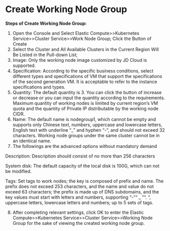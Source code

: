
# Create Working Node Group

**Steps of Create Working Node Group:**

 1. Open the Console and Select Elastic Compute>>Kubernetes Service>>Cluster Service>>Work Node Group; Click the Button of Create
 2. Select the Cluster and All Available Clusters in the Current Region Will Be Listed in the Pull-down List;
 3. Image: Only the working node image customized by JD Cloud is supported.
 4. Specification: According to the specific business conditions, select different types and specifications of VM that support the specifications of the second generation VM. It is acceptable to refer to the instance specifications and types.
 5. Quantity: The default quantity is 3. You can click the button of increase or decrease or you can input the quantity according to the requirements. Maximum quantity of working nodes is limited by current region’s VM quota and the quantity of Private IP distributable by the working node CIDR.
 6. Name: The default name is nodegroup1, which cannot be empty and supports only Chinese text, numbers, uppercase and lowercase letters, English text with underline “_” and hyphen “-”, and should not exceed 32 characters. Working node groups under the same cluster cannot be in an identical name.
 7. The followings are the advanced options without mandatory demand

Description: Description should consist of no more than 256 characters

System disk: The default capacity of the local disk is 100G, which can not be modified.

Tags: Set tags to work nodes; the key is composed of prefix and name. The prefix does not exceed 253 characters, and the name and value do not exceed 63 characters; the prefix is made up of DNS subdomains, and the key values must start with letters and numbers, supporting “-”“ _ ”“. ”, uppercase letters, lowercase letters and numbers; up to 5 sets of tags.

  8. After completing relevant settings, click OK to enter the Elastic Compute>>Kubernetes Service>>Cluster Service>>Working Node Group for the sake of viewing the created working node group.